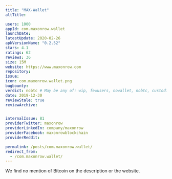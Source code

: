 ```yaml
---
title: "MAX-Wallet"
altTitle: 

users: 1000
appId: com.maxonrow.wallet
launchDate: 
latestUpdate: 2020-02-26
apkVersionName: "0.2.52"
stars: 4.1
ratings: 62
reviews: 36
size: 15M
website: https://www.maxonrow.com
repository: 
issue: 
icon: com.maxonrow.wallet.png
bugbounty: 
verdict: nobtc # May be any of: wip, fewusers, nowallet, nobtc, custodial, nosource, nonverifiable, verifiable, bounty
date: 2019-12-30
reviewStale: true
reviewArchive:


internalIssue: 81
providerTwitter: maxonrow
providerLinkedIn: company/maxonrow
providerFacebook: maxonrowblockchain
providerReddit: 

permalink: /posts/com.maxonrow.wallet/
redirect_from:
  - /com.maxonrow.wallet/
---
```



We find no mention of Bitcoin on the description or the website.